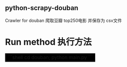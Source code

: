 ## python-scrapy-douban
Crawler for douban 爬取豆瓣 top250电影 并保存为 csv文件

# Run method 执行方法
<table><tr><td bgcolor=#000>
```shell
cd douban;
python main.py
```
</td></tr></table>

